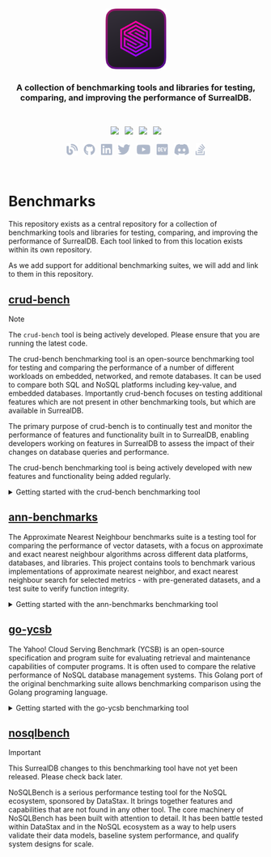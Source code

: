 <br>

<p align="center">
    <img width=120 src="https://raw.githubusercontent.com/surrealdb/icons/main/surreal.svg" />
</p>

<h3 align="center">A collection of benchmarking tools and libraries for testing, <br> comparing, and improving the performance of SurrealDB.</h3>

<br>

<p align="center">
    <a href="https://surrealdb.com/discord"><img src="https://img.shields.io/discord/902568124350599239?label=discord&style=flat-square&color=5a66f6"></a>
    &nbsp;
    <a href="https://twitter.com/surrealdb"><img src="https://img.shields.io/badge/twitter-follow_us-1d9bf0.svg?style=flat-square"></a>
    &nbsp;
    <a href="https://www.linkedin.com/company/surrealdb/"><img src="https://img.shields.io/badge/linkedin-connect_with_us-0a66c2.svg?style=flat-square"></a>
    &nbsp;
    <a href="https://www.youtube.com/channel/UCjf2teVEuYVvvVC-gFZNq6w"><img src="https://img.shields.io/badge/youtube-subscribe-fc1c1c.svg?style=flat-square"></a>
</p>

<p align="center">
    <a href="https://surrealdb.com/blog"><img height="25" src="https://raw.githubusercontent.com/surrealdb/.github/main/img/social/blog.svg" alt="Blog"></a>
    &nbsp;
    <a href="https://github.com/surrealdb/surrealdb"><img height="25" src="https://raw.githubusercontent.com/surrealdb/.github/main/img/social/github.svg" alt="Github	"></a>
    &nbsp;
    <a href="https://www.linkedin.com/company/surrealdb/"><img height="25" src="https://raw.githubusercontent.com/surrealdb/.github/main/img/social/linkedin.svg" alt="LinkedIn"></a>
    &nbsp;
    <a href="https://twitter.com/surrealdb"><img height="25" src="https://raw.githubusercontent.com/surrealdb/.github/main/img/social/twitter.svg" alt="Twitter"></a>
    &nbsp;
    <a href="https://www.youtube.com/channel/UCjf2teVEuYVvvVC-gFZNq6w"><img height="25" src="https://raw.githubusercontent.com/surrealdb/.github/main/img/social/youtube.svg" alt="Youtube"></a>
    &nbsp;
    <a href="https://dev.to/surrealdb"><img height="25" src="https://raw.githubusercontent.com/surrealdb/.github/main/img/social/dev.svg" alt="Dev"></a>
    &nbsp;
    <a href="https://surrealdb.com/discord"><img height="25" src="https://raw.githubusercontent.com/surrealdb/.github/main/img/social/discord.svg" alt="Discord"></a>
    &nbsp;
    <a href="https://stackoverflow.com/questions/tagged/surrealdb"><img height="25" src="https://raw.githubusercontent.com/surrealdb/.github/main/img/social/stack-overflow.svg" alt="StackOverflow"></a>
</p>

<br>

# Benchmarks

This repository exists as a central repository for a collection of benchmarking tools and libraries for testing, comparing, and improving the performance of SurrealDB. Each tool linked to from this location exists within its own repository.

As we add support for additional benchmarking suites, we will add and link to them in this repository.

## [crud-bench](https://github.com/surrealdb/crud-bench)

> [!NOTE]
> The `crud-bench` tool is being actively developed. Please ensure that you are running the latest code.

The crud-bench benchmarking tool is an open-source benchmarking tool for testing and comparing the performance of a number of different workloads on embedded, networked, and remote databases. It can be used to compare both SQL and NoSQL platforms including key-value, and embedded databases. Importantly crud-bench focuses on testing additional features which are not present in other benchmarking tools, but which are available in SurrealDB.

The primary purpose of crud-bench is to continually test and monitor the performance of features and functionality built in to SurrealDB, enabling developers working on features in SurrealDB to assess the impact of their changes on database queries and performance.

The crud-bench benchmarking tool is being actively developed with new features and functionality being added regularly.

<details>

<summary>Getting started with the crud-bench benchmarking tool</summary>

<br>

1. Navigate to the crud-bench [repository](https://github.com/surrealdb/crud-bench).
```sh
git clone -b main https://github.com/surrealdb/crud-bench
```
2. Build the `crud-bench` tool in release mode
```sh
cargo build --release && ln -s target/release/crud-bench crud-bench
```
3. View the configuration options
```sh
crud-bench --help
```
4. Ensure the Docker daemon is running
```sh
dockerd
```
5. Run a local benchmark with custom options
```sh
crud-bench -d surrealdb-rocksdb -s 5000000 -c 128 -t 48 -k string26 -r
```
6. Run a remote benchmark against a remote SurrealDB server
```sh
crud-bench -d surrealdb-rocksdb -s 5000000 -c 128 -t 48 -k string26 -r
```
</details>

## [ann-benchmarks](https://github.com/surrealdb/ann-benchmarks/tree/surrealdb)

The Approximate Nearest Neighbour benchmarks suite is a testing tool for comparing the performance of vector datasets, with a focus on approximate and exact nearest neighbour algorithms across different data platforms, databases, and libraries. This project contains tools to benchmark various implementations of approximate nearest neighbor, and exact nearest neighbour search for selected metrics - with pre-generated datasets, and a test suite to verify function integrity.

<details>

<summary>Getting started with the ann-benchmarks benchmarking tool</summary>

<br>

1. Navigate to the `surrealdb` [branch](https://github.com/surrealdb/ann-benchmarks/tree/surrealdb) on the repository.
```sh
git clone -b surrealdb https://github.com/surrealdb/ann-benchmarks
```
2. Setup a Python virtual environment
```sh
python3.10 -m venv path/to/venv
source path/to/venv/bin/activate
```
3. Install the benchmark requirements
```sh
pip3.10 install -r requirements.txt
```
4. Install the desired benchmark algorithm
```sh
python3.10 install.py --algorithm surreal_hnsw
```
5. Run a specific benchmark with a specified dataset
```sh
python3.10 run.py --run-disabled --algorithm surreal_hnsw --dataset random-xs-20-euclidean
```
</details>

## [go-ycsb](https://github.com/surrealdb/go-ycsb/tree/surrealdb)

The Yahoo! Cloud Serving Benchmark (YCSB) is an open-source specification and program suite for evaluating retrieval and maintenance capabilities of computer programs. It is often used to compare the relative performance of NoSQL database management systems. This Golang port of the original benchmarking suite allows benchmarking comparison using the Golang programing language.

<details>

<summary>Getting started with the go-ycsb benchmarking tool</summary>

<br>

1. Navigate to the `surrealdb` [branch](https://github.com/surrealdb/go-ycsb/tree/surrealdb) on the repository.
```sh
git clone -b surrealdb https://github.com/surrealdb/go-ycsb
```
2. Build the go-ycsb binary
```sh
make quick
```
3. Test a workload locally against SurrealDB
```sh
./bin/go-ycsb load surrealdb -P workloads/workloada
./bin/go-ycsb run surrealdb -P workloads/workloada
```
4. Test a workload against a remote SurrealDB server
```sh
./bin/go-ycsb load surrealdb -P workloads/workloada -p surrealdb.uri='ws://127.0.0.1:8000' -p surrealdb.user=root -p surrealdb.pass=root
./bin/go-ycsb run surrealdb -P workloads/workloada -p surrealdb.uri='ws://127.0.0.1:8000' -p surrealdb.user=root -p surrealdb.pass=root
```
</details>

## [nosqlbench](https://github.com/surrealdb/nosqlbench/tree/surrealdb)

> [!IMPORTANT]
> This SurrealDB changes to this benchmarking tool have not yet been released. Please check back later.

NoSQLBench is a serious performance testing tool for the NoSQL ecosystem, sponsored by DataStax. It brings together features and capabilities that are not found in any other tool. The core machinery of NoSQLBench has been built with attention to detail. It has been battle tested within DataStax and in the NoSQL ecosystem as a way to help users validate their data models, baseline system performance, and qualify system designs for scale.
